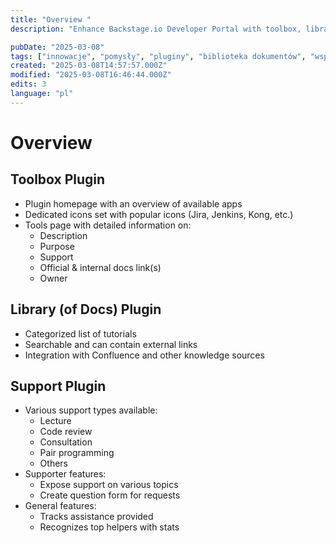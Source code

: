 ```yaml
---
title: "Overview "
description: "Enhance Backstage.io Developer Portal with toolbox, library, and support plugins"

pubDate: "2025-03-08"
tags: ["innowacje", "pomysły", "pluginy", "biblioteka dokumentów", "wsparcie", "narzędzia", "integracja"]
created: "2025-03-08T14:57:57.000Z"
modified: "2025-03-08T16:46:44.000Z"
edits: 3
language: "pl"
---
```


# Overview

## Toolbox Plugin
- Plugin homepage with an overview of available apps
- Dedicated icons set with popular icons (Jira, Jenkins, Kong, etc.)
- Tools page with detailed information on:
  - Description
  - Purpose
  - Support
  - Official & internal docs link(s)
  - Owner

## Library (of Docs) Plugin
- Categorized list of tutorials
- Searchable and can contain external links
- Integration with Confluence and other knowledge sources

## Support Plugin
- Various support types available:
  - Lecture
  - Code review
  - Consultation
  - Pair programming
  - Others
- Supporter features:
  - Expose support on various topics
  - Create question form for requests
- General features:
  - Tracks assistance provided
  - Recognizes top helpers with stats